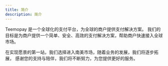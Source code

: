 ```yaml
---
title: 简介
description: 简介
---
```


Teemopay 是一个全球化的支付平台，为全球的商户提供支付解决方案。
我们的目标是为商户提供一个简单、安全、高效的支付解决方案，帮助商户快速接入全球市场。

在实现愿景的第一站，我们选择进入南美市场，随着业务的发展，我们将逐步拓展，
感谢您的支持与陪伴，我们将不断努力，为您提供更好的服务。
